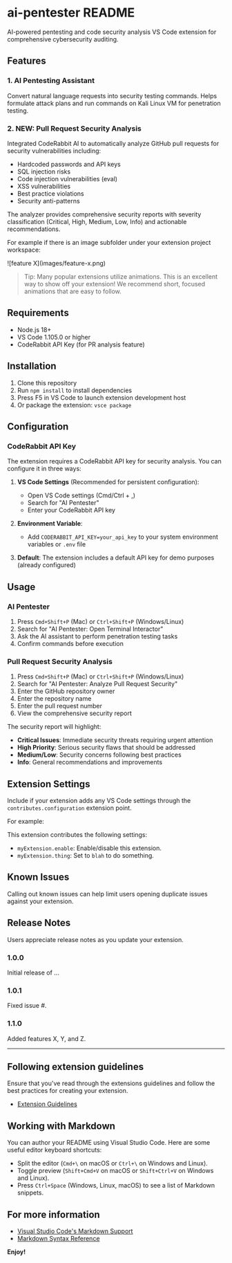 # ai-pentester README

AI-powered pentesting and code security analysis VS Code extension for comprehensive cybersecurity auditing.

## Features

### 1. AI Pentesting Assistant
Convert natural language requests into security testing commands. Helps formulate attack plans and run commands on Kali Linux VM for penetration testing.

### 2. **NEW: Pull Request Security Analysis**
Integrated CodeRabbit AI to automatically analyze GitHub pull requests for security vulnerabilities including:
- Hardcoded passwords and API keys
- SQL injection risks  
- Code injection vulnerabilities (eval)
- XSS vulnerabilities
- Best practice violations
- Security anti-patterns

The analyzer provides comprehensive security reports with severity classification (Critical, High, Medium, Low, Info) and actionable recommendations.

For example if there is an image subfolder under your extension project workspace:

\!\[feature X\]\(images/feature-x.png\)

> Tip: Many popular extensions utilize animations. This is an excellent way to show off your extension! We recommend short, focused animations that are easy to follow.

## Requirements

- Node.js 18+
- VS Code 1.105.0 or higher
- CodeRabbit API Key (for PR analysis feature)

## Installation

1. Clone this repository
2. Run `npm install` to install dependencies
3. Press F5 in VS Code to launch extension development host
4. Or package the extension: `vsce package`

## Configuration

### CodeRabbit API Key

The extension requires a CodeRabbit API key for security analysis. You can configure it in three ways:

1. **VS Code Settings** (Recommended for persistent configuration):
   - Open VS Code settings (Cmd/Ctrl + ,)
   - Search for "AI Pentester"
   - Enter your CodeRabbit API key

2. **Environment Variable**:
   - Add `CODERABBIT_API_KEY=your_api_key` to your system environment variables or `.env` file

3. **Default**: The extension includes a default API key for demo purposes (already configured)

## Usage

### AI Pentester
1. Press `Cmd+Shift+P` (Mac) or `Ctrl+Shift+P` (Windows/Linux)
2. Search for "AI Pentester: Open Terminal Interactor"
3. Ask the AI assistant to perform penetration testing tasks
4. Confirm commands before execution

### Pull Request Security Analysis
1. Press `Cmd+Shift+P` (Mac) or `Ctrl+Shift+P` (Windows/Linux)
2. Search for "AI Pentester: Analyze Pull Request Security"
3. Enter the GitHub repository owner
4. Enter the repository name
5. Enter the pull request number
6. View the comprehensive security report

The security report will highlight:
- **Critical Issues**: Immediate security threats requiring urgent attention
- **High Priority**: Serious security flaws that should be addressed
- **Medium/Low**: Security concerns following best practices
- **Info**: General recommendations and improvements

## Extension Settings

Include if your extension adds any VS Code settings through the `contributes.configuration` extension point.

For example:

This extension contributes the following settings:

* `myExtension.enable`: Enable/disable this extension.
* `myExtension.thing`: Set to `blah` to do something.

## Known Issues

Calling out known issues can help limit users opening duplicate issues against your extension.

## Release Notes

Users appreciate release notes as you update your extension.

### 1.0.0

Initial release of ...

### 1.0.1

Fixed issue #.

### 1.1.0

Added features X, Y, and Z.

---

## Following extension guidelines

Ensure that you've read through the extensions guidelines and follow the best practices for creating your extension.

* [Extension Guidelines](https://code.visualstudio.com/api/references/extension-guidelines)

## Working with Markdown

You can author your README using Visual Studio Code. Here are some useful editor keyboard shortcuts:

* Split the editor (`Cmd+\` on macOS or `Ctrl+\` on Windows and Linux).
* Toggle preview (`Shift+Cmd+V` on macOS or `Shift+Ctrl+V` on Windows and Linux).
* Press `Ctrl+Space` (Windows, Linux, macOS) to see a list of Markdown snippets.

## For more information

* [Visual Studio Code's Markdown Support](http://code.visualstudio.com/docs/languages/markdown)
* [Markdown Syntax Reference](https://help.github.com/articles/markdown-basics/)

**Enjoy!**
